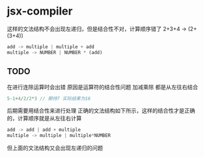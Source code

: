 # jsx-compiler
这样的文法结构不会出现左递归，但是结合性不对，计算顺序错了 2+3+4 -> (2+(3+4))
```js
add -> multiple | multiple + add
multiple -> NUMBER | NUMBER * (add)
```

## TODO
在进行连除运算时会出错 原因是运算符的结合性问题
加减乘除 都是从左往右结合
```js
5-1+4/2/2*3 // 期待7 实际结果为16
```
后期需要用结合性来进行处理
正确的文法结构如下所示，这样的结合性才是正确的，计算顺序就是从左往右计算
```js
add -> add | add + multiple
multiple -> multiple | multiple*NUMBER
```
但上面的文法结构又会出现左递归的问题